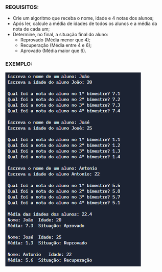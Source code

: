 ### REQUISITOS:
- Crie um algoritmo que receba o nome, idade e 4 notas dos alunos; 
- Após ler, calcule a média de idades de todos os alunos e a média da nota de cada um;
- Determine, no final, a situação final do aluno: 
  - Reprovado (Média menor que 4);
  - Recuperação (Média entre 4 e 6);
  - Aprovado (Média maior que 6).

### EXEMPLO:

![alt text](https://github.com/pedrocorrea2002/Exercicios_programacao/blob/main/Exercicio%201/example.png?raw=true)
